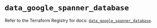 # `data_google_spanner_database`

Refer to the Terraform Registry for docs: [`data_google_spanner_database`](https://registry.terraform.io/providers/hashicorp/google-beta/6.36.0/docs/data-sources/google_spanner_database).
